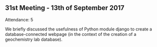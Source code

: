 31st Meeting - 13th of September 2017
----
Attendance: 5

We briefly discussed the usefulness of Python module django to create a database-connected webpage (in the context of the creation of a geochemistry lab database).
